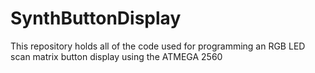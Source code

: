 # SynthButtonDisplay
This repository holds all of the code used for programming an RGB LED scan matrix button display using the ATMEGA 2560
